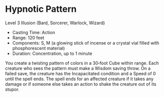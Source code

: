 # Hypnotic Pattern
Level 3 Illusion (Bard, Sorcerer, Warlock, Wizard)

- Casting Time: Action
- Range: 120 feet
- Components: S, M (a glowing stick of incense or a crystal vial filled with phosphorescent material)
- Duration: Concentration, up to 1 minute

You create a twisting pattern of colors in a 30‑foot Cube within range. Each creature who sees the pattern must make a Wisdom saving throw. On a failed save, the creature has the Incapacitated condition and a Speed of 0 until the spell ends. The spell ends for an affected creature if it takes any damage or if someone else takes an action to shake the creature out of its stupor.
